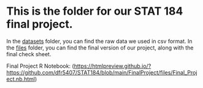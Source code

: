 # This is the folder for our STAT 184 final project.

In the [datasets](https://github.com/dfr5407/STAT184/tree/main/FinalProject/datasets) folder, you can find the raw data we used in csv format. In the [files](https://github.com/dfr5407/STAT184/tree/main/FinalProject/files) folder, you can find the final version of our project, along with the final check sheet.

Final Project R Notebook: (https://htmlpreview.github.io/?https://github.com/dfr5407/STAT184/blob/main/FinalProject/files/Final_Project.nb.html)

